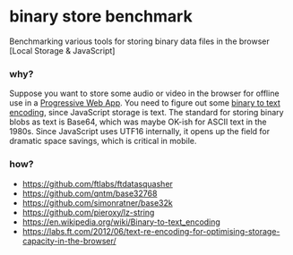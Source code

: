 # binary store benchmark
Benchmarking various tools for storing binary data files in the browser [Local Storage & JavaScript]

### why?
Suppose you want to store some audio or video in the browser for offline use in a [Progressive Web App](https://developers.google.com/web/progressive-web-apps/). You need to figure out some [binary to text encoding](https://en.wikipedia.org/wiki/Binary-to-text_encoding), since JavaScript storage is text.  The standard for storing binary blobs as text is Base64, which was maybe OK-ish for ASCII text in the 1980s. Since JavaScript uses UTF16 internally, it opens up the field for dramatic space savings, which is critical in mobile.  

### how?
* https://github.com/ftlabs/ftdatasquasher
* https://github.com/qntm/base32768
* https://github.com/simonratner/base32k
* https://github.com/pieroxy/lz-string
* https://en.wikipedia.org/wiki/Binary-to-text_encoding
* https://labs.ft.com/2012/06/text-re-encoding-for-optimising-storage-capacity-in-the-browser/
